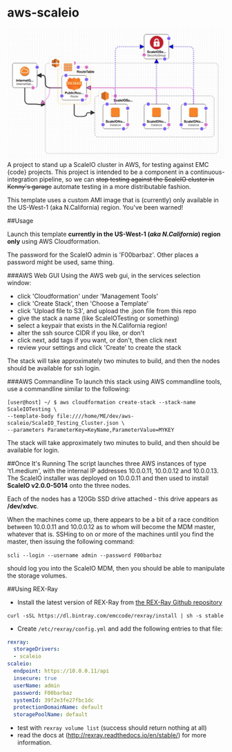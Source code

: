 # aws-scaleio

![Cloudformation Template](docs/cloudformation.jpg)
A project to stand up a ScaleIO cluster in AWS, for testing against EMC {code} projects. This project is intended to be a component in a continuous-integration pipeline, so we can ~~stop testing against the ScaleIO cluster in Kenny's garage~~ automate testing in a more distributable fashion.

This template uses a custom AMI image that is (currently) only available in the US-West-1 (aka N.California) region. You've been warned!

##Usage

Launch this template **currently in the US-West-1 (_aka N.California_) region only** using AWS Cloudformation. 

The password for the ScaleIO admin is 'F00barbaz'. Other places a password might be used, same thing.

###AWS Web GUI
Using the AWS web gui, in the services selection window:
 - click 'Cloudformation' under 'Management Tools'
 - click 'Create Stack', then 'Choose a Template'
 - click 'Upload file to S3', and upload the .json file from this repo
 - give the stack a name (like ScaleIOTesting or something)
 - select a keypair that exists in the N.California region!
 - alter the ssh source CIDR if you like, or don't
 - click next, add tags if you want, or don't, then click next
 - review your settings and click 'Create' to create the stack

The stack will take approximately two minutes to build, and then the nodes should be available for ssh login.

###AWS Commandline
To launch this stack using AWS commandline tools, use a commandline similar to the following:

```
[user@host] ~/ $ aws cloudformation create-stack --stack-name ScaleIOTesting \
--template-body file:////home/ME/dev/aws-scaleio/ScaleIO_Testing_Cluster.json \
--parameters ParameterKey=KeyName,ParameterValue=MYKEY
```

The stack will take approximately two minutes to build, and then should be available for login.

##Once It's Running
The script launches three AWS instances of type 't1.medium', with the internal IP addresses 10.0.0.11, 10.0.0.12 and 10.0.0.13. The ScaleIO installer was deployed on 10.0.0.11 and then used to install **ScaleIO v2.0.0-5014** onto the three nodes.

Each of the nodes has a 120Gb SSD drive attached - this drive appears as **/dev/xdvc**.

When the machines come up, there appears to be a bit of a race condition between 10.0.0.11 and 10.0.0.12 as to whom will become the MDM master, whatever that is. SSHing to on or more of the machines until you find the master, then issuing the following command:

```scli --login --username admin --password F00barbaz```

should log you into the ScaleIO MDM, then you should be able to manipulate the storage volumes.

##Using REX-Ray
- Install the latest version of REX-Ray from [the REX-Ray Github repository](https://github.com/emccode/rexray)
```
curl -sSL https://dl.bintray.com/emccode/rexray/install | sh -s stable
```
- Create `/etc/rexray/config.yml` and add the following entries to that file:
```YAML
rexray:
  storageDrivers:
  - scaleio
scaleio:
  endpoint: https://10.0.0.11/api
  insecure: true
  userName: admin
  password: F00barbaz
  systemId: 39f2e3fe27fbc1dc
  protectionDomainName: default
  storagePoolName: default
```
- test with `rexray volume list` (success should return nothing at all)
- read the docs at (http://rexray.readthedocs.io/en/stable/) for more information.

